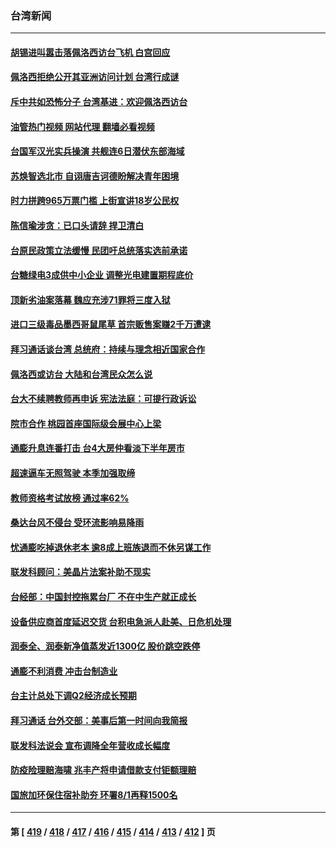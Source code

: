 ### 台湾新闻
---
#### [胡锡进叫嚣击落佩洛西访台飞机 白宫回应](../../pages/ncid1349361/n13791905.md?07300845) 
#### [佩洛西拒绝公开其亚洲访问计划 台湾行成谜](../../pages/ncid1349361/n13791864.md?07300845) 
#### [斥中共如恐怖分子 台湾基进：欢迎佩洛西访台](../../pages/ncid1349361/n13791723.md?07300845) 
#### [油管热门视频 网站代理 翻墙必看视频](http://209.222.30.114:81/youtube.html?07300845)
#### [台国军汉光实兵操演 共舰连6日潜伏东部海域](../../pages/ncid1349361/n13791657.md?07300845) 
#### [苏焕智选北市 自诩唐吉诃德盼解决青年困境](../../pages/ncid1349361/n13791803.md?07300845) 
#### [时力拼跨965万票门槛 上街宣讲18岁公民权](../../pages/ncid1349361/n13791801.md?07300845) 
#### [陈信瑜涉贪：已口头请辞 捍卫清白](../../pages/ncid1349361/n13791793.md?07300845) 
#### [台原民政策立法缓慢 民团吁总统落实选前承诺](../../pages/ncid1349361/n13791795.md?07300845) 
#### [台糖绿电3成供中小企业 调整光电建置期程底价](../../pages/ncid1349361/n13791807.md?07300845) 
#### [顶新劣油案落幕 魏应充涉71罪将三度入狱](../../pages/ncid1349361/n13791825.md?07300845) 
#### [进口三级毒品墨西哥鼠尾草 首宗贩售案赚2千万遭逮](../../pages/ncid1349361/n13791797.md?07300845) 
#### [拜习通话谈台湾 总统府：持续与理念相近国家合作](../../pages/ncid1349361/n13791724.md?07300845) 
#### [佩洛西或访台 大陆和台湾民众怎么说](../../pages/ncid1349361/n13791691.md?07300845) 
#### [台大不续聘教师再申诉 宪法法庭：可提行政诉讼](../../pages/ncid1349361/n13791772.md?07300845) 
#### [院市合作 桃园首座国际级会展中心上梁](../../pages/ncid1349361/n13791776.md?07300845) 
#### [通膨升息连番打击 台4大房仲看淡下半年房市](../../pages/ncid1349361/n13791771.md?07300845) 
#### [超速逼车无照驾驶 本季加强取缔](../../pages/ncid1349361/n13791774.md?07300845) 
#### [教师资格考试放榜 通过率62%](../../pages/ncid1349361/n13791780.md?07300845) 
#### [桑达台风不侵台 受环流影响易降雨](../../pages/ncid1349361/n13791773.md?07300845) 
#### [忧通膨吃掉退休老本 逾8成上班族退而不休另谋工作](../../pages/ncid1349361/n13791778.md?07300845) 
#### [联发科顾问：美晶片法案补助不现实](../../pages/ncid1349361/n13791737.md?07300845) 
#### [台经部：中国封控拖累台厂 不在中生产就正成长](../../pages/ncid1349361/n13791716.md?07300845) 
#### [设备供应商首度延迟交货 台积电急派人赴美、日危机处理](../../pages/ncid1349361/n13791719.md?07300845) 
#### [润泰全、润泰新净值蒸发近1300亿 股价跳空跌停](../../pages/ncid1349361/n13791722.md?07300845) 
#### [通膨不利消费 冲击台制造业](../../pages/ncid1349361/n13791713.md?07300845) 
#### [台主计总处下调Q2经济成长预期](../../pages/ncid1349361/n13791711.md?07300845) 
#### [拜习通话 台外交部：美事后第一时间向我简报](../../pages/ncid1349361/n13791718.md?07300845) 
#### [联发科法说会 宣布调降全年营收成长幅度](../../pages/ncid1349361/n13791715.md?07300845) 
#### [防疫险理赔海啸 兆丰产将申请借款支付钜额理赔](../../pages/ncid1349361/n13791721.md?07300845) 
#### [国旅加环保住宿补助夯 环署8/1再释1500名](../../pages/ncid1349361/n13791698.md?07300845) 

---
#### 第 [ [419](./419.md?07300845) / [418](./418.md?07300845) / [417](./417.md?07300845) / [416](./416.md?07300845) / [415](./415.md?07300845) / [414](./414.md?07300845) / [413](./413.md?07300845) / [412](./412.md?07300845) ] 页
